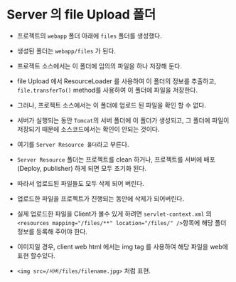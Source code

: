 # Server 의 file Upload 폴더
- 프로젝트의 `webapp` 폴더 아래에 `files` 폴더를 생성했다.
- 생성된 폴더는 `webapp/files` 가 된다.
- 프로젝트 소스에서는 이 폴더에 임의의 파일을 하나 저장해 둔다.
- file Upload 에서 ResourceLoader 를 사용하여 이 폴더의 정보를 추출하고,
`file.transferTo()` method를 사용하여 이 폴더에 파일을 저장한다.
- 그러나, 프로젝트 소스에서는 이 폴더에 업로드 된 파일을 확인 할 수 없다.
- 서버가 실행되는 동안 `Tomcat`의 서버 폴더에 이 폴더가 생성되고,
그 폴더에 파일이 저장되기 때문에 소스코드에서는 확인이 안되는 것이다.

- 여기를 `Server Resource 폴더`라고 부른다.
- `Server Resource` 폴더는 프로젝트를 clean 하거나, 프로젝트를 서버에 배포(Deploy, publisher)
하게 되면 모두 초기화 된다.
- 따라서 업로드된 파일들도 모두 삭제 되어 버린다. 

- 업로드한 파일을 프로젝트가 진행되는 동안에 삭제가 되어버린다.
- 실제 업로드한 파일을 Client가 볼수 있게 하려면 `servlet-context.xml` 의 `<resources mapping="/files/**" location="/files/" />`항목에 해당 폴더 정보를 등록해 주어야 한다.
- 이미지일 경우, client web html 에서는 img tag 를 사용하여 해당 파일을 web에 표현 할수있다.
- `<img src=/서버/files/filename.jpg>` 처럼 표현. 